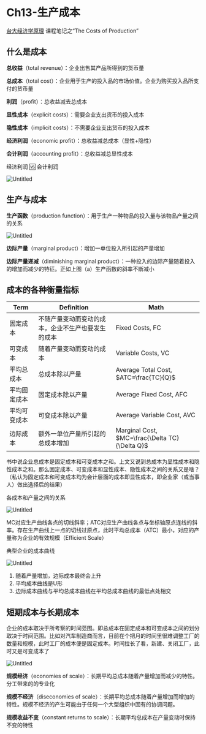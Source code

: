 # Ch13-生产成本




[台大经济学原理](http://ocw.aca.ntu.edu.tw/ntu-ocw/ocw/cou/102S116) 课程笔记之“The Costs of Production”

<!--more-->

## 什么是成本

**总收益**（total revenue）：企业出售其产品所得到的货币量

**总成本**（total cost）：企业用于生产的投入品的市场价值。企业为购买投入品所支付的货币量

**利润**（profit）：总收益减去总成本

**显性成本**（explicit costs）：需要企业支出货币的投入成本

**隐性成本**（implicit costs）：不需要企业支出货币的投入成本

**经济利润**（economic profit）：总收益减总成本（显性+隐性）

**会计利润**（accounting profit）：总收益减总显性成本

经济利润 🆚 会计利润

![Untitled](13-The%20Costs%20of%20Production%202b50ab9c5c564fbe9e476212d83dfe47/Untitled.png)

## 生产与成本

**生产函数**（production function）：用于生产一种物品的投入量与该物品产量之间的关系

![Untitled](13-The%20Costs%20of%20Production%202b50ab9c5c564fbe9e476212d83dfe47/Untitled%201.png)

**边际产量**（marginal product）：增加一单位投入所引起的产量增加

**边际产量递减**（diminishing marginal product）：一种投入的边际产量随着投入的增加而减少的特征。正如上图（a）生产函数的斜率不断减小

## 成本的各种衡量指标

|Term|Definition      |  Math    |
| ---- | ---- | ---- |
|固定成本|	不随产量变动而变动的成本，企业不生产也要发生的成本|	Fixed Costs, FC|
|可变成本|	随着产量变动而变动的成本|	Variable Costs, VC|
|平均总成本|	总成本除以产量|	Average Total Cost, $ATC=\frac{TC}{Q}$|
|平均固定成本|	固定成本除以产量|	Average Fixed Cost, AFC|
|平均可变成本|	可变成本除以产量|	Average Variable Cost, AVC|
|边际成本|	额外一单位产量所引起的总成本增加|	Marginal Cost, $MC=\frac{\Delta TC}{\Delta Q}$|

书中说企业总成本是固定成本和可变成本之和。上文又说到总成本为显性成本和隐性成本之和。那么固定成本、可变成本和显性成本、隐性成本之间的关系又是啥？（私认为固定成本和可变成本均为会计层面的成本即显性成本，即企业家（或当事人）做出选择后的结果）

各成本和产量之间的关系

![Untitled](13-The%20Costs%20of%20Production%202b50ab9c5c564fbe9e476212d83dfe47/Untitled%202.png)

MC对应生产曲线各点的切线斜率；ATC对应生产曲线各点与坐标轴原点连线的斜率。存在生产曲线上一点的切线过原点，此时平均总成本（ATC）最小，对应的产量称为企业的有效规模（Efficient Scale）

典型企业的成本曲线

![Untitled](13-The%20Costs%20of%20Production%202b50ab9c5c564fbe9e476212d83dfe47/Untitled%203.png)

1. 随着产量增加，边际成本最终会上升
2. 平均成本曲线是U形
3. 边际成本曲线与平均总成本曲线在平均总成本曲线的最低点处相交

## 短期成本与长期成本

企业的成本取决于所考察的时间范围。即总成本在固定成本和可变成本之间的划分取决于时间范围。比如对汽车制造商而言，目前在个把月的时间里很难调整工厂的数量和规模，此时工厂的成本便是固定成本。时间拉长了看，新建、关闭工厂，此时又是可变成本了

![Untitled](13-The%20Costs%20of%20Production%202b50ab9c5c564fbe9e476212d83dfe47/Untitled%204.png)

**规模经济**（economies of scale）：长期平均总成本随着产量增加而减少的特性。分工带来的的专业化

**规模不经济**（diseconomies of scale）：长期平均总成本随着产量增加而增加的特性。规模不经济的产生可能由于任何一个大型组织中固有的协调问题。

**规模收益不变**（constant returns to scale）：长期平均总成本在产量变动时保持不变的特性



<head> 
    <script defer src="https://use.fontawesome.com/releases/v5.0.13/js/all.js"></script> 
    <script defer src="https://use.fontawesome.com/releases/v5.0.13/js/v4-shims.js"></script> 
</head> 
<link rel="stylesheet" href="https://use.fontawesome.com/releases/v5.0.13/css/all.css">
